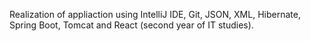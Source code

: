 Realization of appliaction using IntelliJ IDE, Git, JSON, XML, Hibernate, Spring Boot, Tomcat and React (second year of IT studies).
